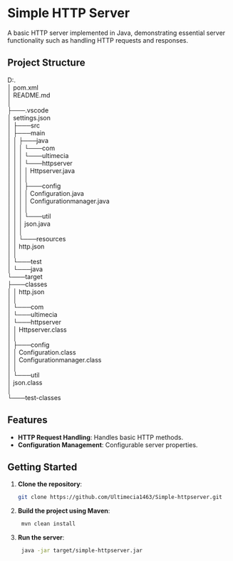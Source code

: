 # Simple HTTP Server

A basic HTTP server implemented in Java, demonstrating essential server functionality such as handling HTTP requests and responses.

## Project Structure


D:.    
│   pom.xml    
│   README.md    
│    
├───.vscode    
│       settings.json    
│
├───src    
│   ├───main    
│   │   ├───java    
│   │   │   └───com    
│   │   │       └───ultimecia    
│   │   │           └───httpserver    
│   │   │               │   Httpserver.java    
│   │   │               │    
│   │   │               ├───config    
│   │   │               │       Configuration.java    
│   │   │               │       Configurationmanager.java    
│   │   │               │    
│   │   │               └───util    
│   │   │                       json.java    
│   │   │    
│   │   └───resources    
│   │           http.json    
│   │    
│   └───test    
│       └───java    
└───target    
    ├───classes    
    │   │   http.json    
    │   │    
    │   └───com    
    │       └───ultimecia    
    │           └───httpserver    
    │               │   Httpserver.class    
    │               │    
    │               ├───config    
    │               │       Configuration.class    
    │               │       Configurationmanager.class    
    │               │    
    │               └───util    
    │                       json.class    
    │     
    └───test-classes    


## Features

- **HTTP Request Handling**: Handles basic HTTP methods.
- **Configuration Management**: Configurable server properties.

## Getting Started

1. **Clone the repository**:
   ```bash
   git clone https://github.com/Ultimecia1463/Simple-httpserver.git

2. **Build the project using Maven**:
   ```bash
    mvn clean install

3. **Run the server**:
   ```bash
    java -jar target/simple-httpserver.jar
